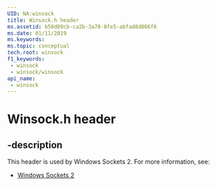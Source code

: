 ```yaml
---
UID: NA:winsock
title: Winsock.h header
ms.assetid: b50d09cb-ca2b-3a78-8fe5-abfad8d866f6
ms.date: 01/11/2019
ms.keywords: 
ms.topic: conceptual
tech.root: winsock
f1_keywords:
 - winsock
 - winsock/winsock
api_name:
 - winsock
---
```


# Winsock.h header


## -description

This header is used by Windows Sockets 2. For more information, see:

- [Windows Sockets 2](../_winsock/index.md)

